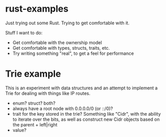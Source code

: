 # rust-examples

Just trying out some Rust. Trying to get comfortable with it.

Stuff I want to do:

* Get comfortable with the ownership model
* Get comfortable with types, structs, traits, etc.
* Try writing something "real", to get a feel for performance

# Trie example

This is an experiment with data structures and an attempt to implement
a Trie for dealing with things like IP routes.

* enum? struct? both?
* always have a root node with 0.0.0.0/0 (or ::/0)?
* trait for the key stored in the trie? Something like "Cidr",
  with the ability to iterate over the bits, as well as construct new Cidr
  objects based on the parent + left|right
* value?
